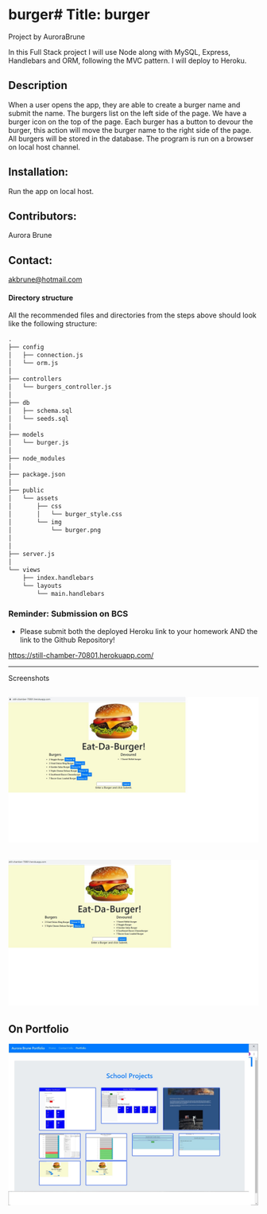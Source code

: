 # burger# Title: burger

  Project by AuroraBrune

  In this Full Stack project I will use Node along with MySQL, Express, Handlebars and ORM, following the MVC pattern. I will deploy to Heroku. 

  ## Description
   When a user opens the app, they are able to create a burger name and submit the name. The burgers list on the left side of the page. We have a burger icon on the top of the page. Each burger has a button to devour the burger, this action will move the burger name to the right side of the page. All burgers will be stored in the database. The program is run on a browser on local host channel. 

   ## Installation:
   Run the app on local  host. 

  ## Contributors:
  Aurora Brune

   ## Contact:
  akbrune@hotmail.com

  #### Directory structure

All the recommended files and directories from the steps above should look like the following structure:

```
.
├── config
│   ├── connection.js
│   └── orm.js
│ 
├── controllers
│   └── burgers_controller.js
│
├── db
│   ├── schema.sql
│   └── seeds.sql
│
├── models
│   └── burger.js
│ 
├── node_modules
│ 
├── package.json
│
├── public
│   └── assets
│       ├── css
│       │   └── burger_style.css
│       └── img
│           └── burger.png
│   
│
├── server.js
│
└── views
    ├── index.handlebars
    └── layouts
        └── main.handlebars
```

### Reminder: Submission on BCS

* Please submit both the deployed Heroku link to your homework AND the link to the Github Repository!

https://still-chamber-70801.herokuapp.com/

- - -
Screenshots

 ![BurgersPage](public/assets/img/burgerWeek13-1.jpg)
 --
 ![BurgersPage](public/assets/img/burgersDevoured.jpg)
 --
 On Portfolio
 -
 ![BurgersOnPortfolio](public/assets/img/BurgersOnPortfolio.jpg)
 